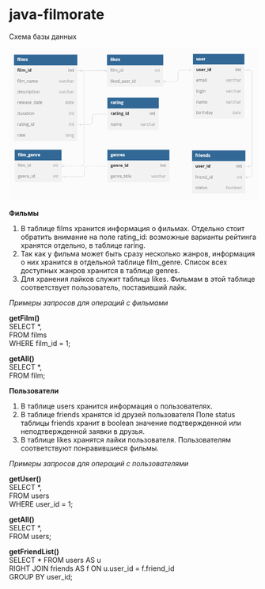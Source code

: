# java-filmorate

Схема базы данных

![Схема базы данных](https://raw.githubusercontent.com/dev-Orlov/java-filmorate/add-database/chart_v8.png)

**Фильмы**  
1. В таблице films хранится информация о фильмах. 
Отдельно стоит обратить внимание на поле rating_id: возможные варианты рейтинга хранятся отдельно, в таблице raring.
2. Так как у фильма может быть сразу несколько жанров, информация о них хранится в отдельной таблице film_genre.
Список всех доступных жанров хранится в таблице genres.
3. Для хранения лайков служит таблица likes. Фильмам в этой таблице соответствует пользователь, поставивший 
лайк.

*Примеры запросов для операций с фильмами*

**getFilm()**  
SELECT *,  
FROM films  
WHERE film_id = 1;  

**getAll()**  
SELECT *,  
FROM film;

**Пользователи** 
1. В таблице users хранится информация о пользователях.
2. В таблице friends хранятся id друзей пользователя
Поле status таблицы friends хранит в boolean значение подтвержденной или неподтвержденной заявки в друзья.
3. В таблице likes хранятся лайки пользователя. Пользователям соответствуют понравившиеся фильмы.

*Примеры запросов для операций с пользователями*

**getUser()**  
SELECT *,  
FROM users  
WHERE user_id = 1;

**getAll()**  
SELECT *,  
FROM users;

**getFriendList()**  
SELECT *
FROM users AS u  
RIGHT JOIN friends AS f ON u.user_id = f.friend_id  
GROUP BY user_id;